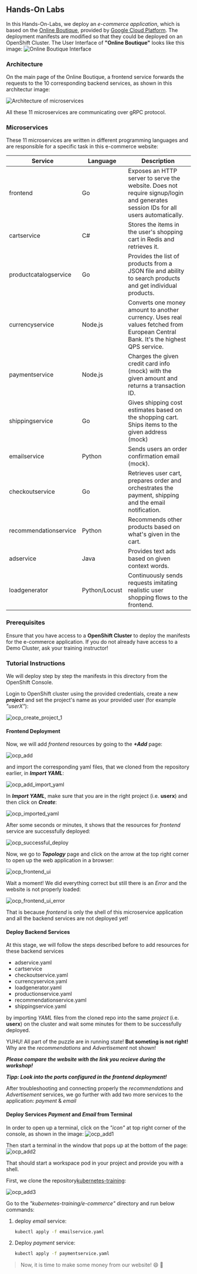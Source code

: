 ## Hands-On Labs

In this Hands-On-Labs, we deploy an *e-commerce application*, which is based on the [Online Boutique](https://github.com/GoogleCloudPlatform/microservices-demo), provided by [Google Cloud Platform](https://github.com/GoogleCloudPlatform). 
The deployment manifests are modified so that they could be deployed on an OpenShift Cluster. The User Interface of **"Online Boutique"** looks like this image:
![Online Boutique Interface](images/boutique_interface.png)

### Architecture
On the main page of the Online Boutique, a frontend service forwards the requests to the 10 corresponding backend services, as shown in this architectur image: 

![Architecture of microservices](images/architecture-diagram.png)

All these 11 microservices are communicating over gRPC protocol. 

### Microservices

These 11 microservices are written in different programming languages and are responsible for a specific task in this e-commerce website:


| Service                                              | Language      | Description                                                                                                                       |
| ---------------------------------------------------- | ------------- | --------------------------------------------------------------------------------------------------------------------------------- |
| frontend                        | Go            | Exposes an HTTP server to serve the website. Does not require signup/login and generates session IDs for all users automatically. |
| cartservice                     | C#            | Stores the items in the user's shopping cart in Redis and retrieves it.                                                           |
| productcatalogservice           | Go            | Provides the list of products from a JSON file and ability to search products and get individual products.                        |
| currencyservice                 | Node.js       | Converts one money amount to another currency. Uses real values fetched from European Central Bank. It's the highest QPS service. |
| paymentservice                  | Node.js       | Charges the given credit card info (mock) with the given amount and returns a transaction ID.                                     |
| shippingservice                 | Go            | Gives shipping cost estimates based on the shopping cart. Ships items to the given address (mock)                                 |
| emailservice                    | Python        | Sends users an order confirmation email (mock).                                                                                   |
| checkoutservice                 | Go            | Retrieves user cart, prepares order and orchestrates the payment, shipping and the email notification.                            |
| recommendationservice           | Python        | Recommends other products based on what's given in the cart.                                                                      |
| adservice                       | Java          | Provides text ads based on given context words.                                                                                   |
| loadgenerator                   | Python/Locust | Continuously sends requests imitating realistic user shopping flows to the frontend.         


### Prerequisites

Ensure that you have access to a **OpenShift Cluster** to deploy the manifests for the e-commerce application. If you do not already have access to a Demo Cluster, ask your training instructor!


### Tutorial Instructions

We will deploy step by step the manifests in this directory from the OpenShift Console.

Login to OpenShift cluster using the provided credentials, create a new ***project*** and set the project's name as your provided user (for example *"userX"*): 

![ocp_create_project_1](images/ocp_create_project_1.png)

#### Frontend Deployment

Now, we will add *frontend* resources by going to the ***+Add*** page:

![ocp_add](images/ocp_add.png)

and import the corresponding yaml files, that we cloned from the repository earlier, in ***Import YAML***:

![ocp_add_import_yaml](images/ocp_add_import_yaml.png)

In ***Import YAML***, make sure that you are in the right project (i.e. **userx**) and then click on ***Create***:

![ocp_imported_yaml](images/ocp_imported_yaml.png)

After some seconds or minutes, it shows that the resources for *frontend* service are successfully deployed:

![ocp_successful_deploy](images/ocp_successful_deployment.png)

Now, we go to ***Topology*** page and click on the arrow at the top right corner to open up the web application in a browser:

![ocp_frontend_ui](images/ocp_frontend_ui.png)

Wait a moment! We did everything correct but still there is an *Error* and the website is not properly loaded:

![ocp_frontend_ui_error](images/ocp_frontend_ui_error.png)

That is because *frontend* is only the shell of this microservice application and all the backend services are not deployed yet! 

#### Deploy Backend Services
At this stage, we will follow the steps described before to add resources for these backend services

* adservice.yaml
* cartservice
* checkoutservice.yaml
* currencyservice.yaml
* loadgenerator.yaml
* productionservice.yaml
* recommendationservice.yaml
* shippingservice.yaml

by importing *YAML* files from the cloned repo into the same *project* (i.e. **userx**) on the cluster and wait some minutes for them to be successfully deployed.

YUHU! All part of the puzzle are in running state! **But someting is not right!**
Why are the *recommendations* and *Advertisement* not shown!

***Please compare the website with the link you recieve during the workshop!***

***Tipp: Look into the ports configured in the frontend deployment!***

After troubleshooting and connecting properly the *recommendations* and *Advertisement* services, we go further with add two more services to the application: *payment* & *email*

#### Deploy Services *Payment* and *Email* from Terminal

In order to open up a terminal, click on the *"icon"* at top right corner of the console, as shown in the image:
![ocp_add1](images/ocp_web_terminal_1.png)

Then start a terminal in the window that pops up at the bottom of the page:
![ocp_add2](images/ocp_web_terminal_2.png)

That should start a workspace pod in your project and provide you with a shell. 

First, we clone the repository[kubernetes-training](https://github.com/anairo98/kubernetes-training.git):

![ocp_add3](images/ocp_web_terminal_3.png)

Go to the *"kubernetes-training/e-commerce"* directory and run below commands:

1. deploy *email* service:

   ```bash
   kubectl apply -f emailservice.yaml
   ```

2. Deploy *payment* service: 

   ```bash
   kubectl apply -f paymentservice.yaml
   ```


> Now, it is time to make some money from our website! 
:smile: :money_with_wings:
